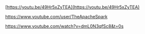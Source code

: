 [https://youtu.be/49Hr5xZyTEA](https://youtu.be/49Hr5xZyTEA)


https://www.youtube.com/user/TheApacheSpark


https://www.youtube.com/watch?v=dmL0N3qfSc8&t=0s